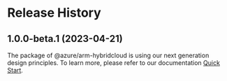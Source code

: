 # Release History
    
## 1.0.0-beta.1 (2023-04-21)

The package of @azure/arm-hybridcloud is using our next generation design principles. To learn more, please refer to our documentation [Quick Start](https://aka.ms/js-track2-quickstart).
